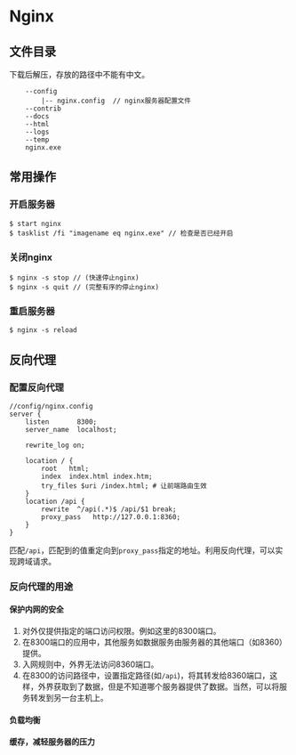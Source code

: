 # Nginx
## 文件目录
下载后解压，存放的路径中不能有中文。
```
    --config
        |-- nginx.config  // nginx服务器配置文件
    --contrib
    --docs
    --html
    --logs
    --temp
    nginx.exe
```
## 常用操作
### 开启服务器
```
$ start nginx
$ tasklist /fi "imagename eq nginx.exe" // 检查是否已经开启
```
### 关闭nginx
```
$ nginx -s stop // (快速停止nginx)
$ nginx -s quit // (完整有序的停止nginx)
```
### 重启服务器
```
$ nginx -s reload
```

## 反向代理
### 配置反向代理
```
//config/nginx.config
server {
    listen       8300;
    server_name  localhost;
    
    rewrite_log on;
    
    location / {
        root   html;
        index  index.html index.htm;
        try_files $uri /index.html; # 让前端路由生效
    }
    location /api {
        rewrite  ^/api(.*)$ /api/$1 break;
        proxy_pass   http://127.0.0.1:8360;
    }
}
```
匹配`/api`，匹配到的值重定向到`proxy_pass`指定的地址。利用反向代理，可以实现跨域请求。
### 反向代理的用途
#### 保护内网的安全
1. 对外仅提供指定的端口访问权限。例如这里的8300端口。
2. 在8300端口的应用中，其他服务如数据服务由服务器的其他端口（如8360）提供。
3. 入网规则中，外界无法访问8360端口。
4. 在8300的访问路径中，设置指定路径(如`/api`)，将其转发给8360端口，这样，外界获取到了数据，但是不知道哪个服务器提供了数据。当然，可以将服务转发到另一台主机上。
#### 负载均衡
#### 缓存，减轻服务器的压力
